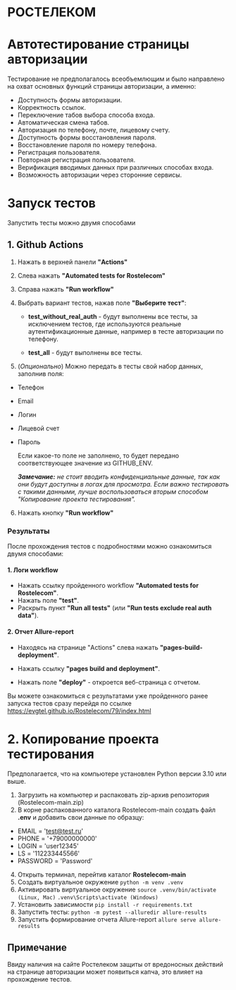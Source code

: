 # РОСТЕЛЕКОМ
# Автотестирование страницы авторизации

Тестирование не предполагалось всеобъемлющим и было направлено на охват основных функций страницы авторизации, а именно:

- Доступность формы авторизации.
- Корректность ссылок.
- Переключение табов выбора способа входа.
- Автоматическая смена табов.
- Авторизация по телефону, почте, лицевому счету.
- Доступность формы восстановления пароля.
- Восстановление пароля по номеру телефона.
- Регистрация пользователя.
- Повторная регистрация пользователя.
- Верификация вводимых данных при различных способах входа.  
- Возможность авторизации через сторонние сервисы.
<!--Запуск тестов-->
# Запуск тестов
Запустить тесты можно двумя способами

## 1. Github Actions

1. Нажать в верхней панели **"Actions"**
2. Слева нажать **"Automated tests for Rostelecom"**
3. Справа нажать **"Run workflow"**
4. Выбрать вариант тестов, нажав  поле **"Выберите тест"**:
   
   - **test_without_real_auth** - будут выполнены все тесты, за исключением тестов, где используются реальные аутентификационные данные, например в тесте авторизации по телефону.
     
   - **test_all** - будут выполнены все тесты.
     
6. (*Опционально*) Можно передать в тесты свой набор данных, заполнив поля:
 - Телефон
 - Email
 - Логин
 - Лицевой счет
 - Пароль
    
    Если какое-то поле не заполнено, то будет передано соответствующее значение из GITHUB_ENV.
   
	***Замечание:** не стоит вводить конфиденциальные данные, так как они будут доступны в логах для просмотра. Если важно тестировать с такими данными, лучше воспользоваться вторым способом "Копирование проекта тестирования".*
   
6. Нажать кнопку **"Run workflow"**
	 

### Результаты
После прохождения тестов с подробностями можно ознакомиться двумя способами:
#### 1. Логи workflow
- Нажать ссылку пройденного workflow **"Automated tests for Rostelecom"**.
- Нажать поле **"test"**.
- Раскрыть пункт **"Run all tests"** (или **"Run tests exclude real auth data"**).

#### 2. Отчет Allure-report
- Находясь на странице "Actions" слева нажать **"pages-build-deployment"**.


- Нажать ссылку **"pages build and deployment"**.
- Нажать поле **"deploy"** - откроется веб-страница с отчетом.

Вы можете ознакомиться с результатами уже пройденного ранее запуска тестов сразу перейдя по ссылке https://evgtel.github.io/Rostelecom/79/index.html

# 2. Копирование проекта тестирования
Предполагается, что на компьютере установлен Python версии 3.10 или выше. 
1. Загрузить на компьютер и распаковать zip-архив репозитория (Rostelecom-main.zip)
2. В корне распакованного каталога Rostelecom-main создать файл **.env** и добавить свои данные по образцу:
   
- EMAIL = 'test@test.ru'
- PHONE = '+79000000000'
- LOGIN = 'user12345'
- LS = '112233445566'
- PASSWORD = 'Password'

4. Открыть терминал, перейтив каталог **Rostelecom-main**
5. Создать виртуальное окружение
	`python -m venv .venv`
6. Активировать виртуальное окружение
	`source .venv/bin/activate (Linux, Mac)` 
	`.venv\Scripts\activate (Windows)`
7. Установить зависимости `pip install -r requirements.txt`
8. Запустить тесты:
	`python -m pytest --alluredir allure-results`
9. Запустить формирование отчета Allure-report
	`allure serve allure-results`

## Примечание
Ввиду наличия на сайте Ростелеком защиты от вредоносных действий на странице авторизации может появиться капча, это влияет на прохождение тестов.
